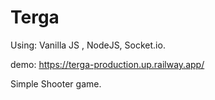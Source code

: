 # Terga
Using: Vanilla JS , NodeJS, Socket.io.

demo: https://terga-production.up.railway.app/

Simple Shooter game.
